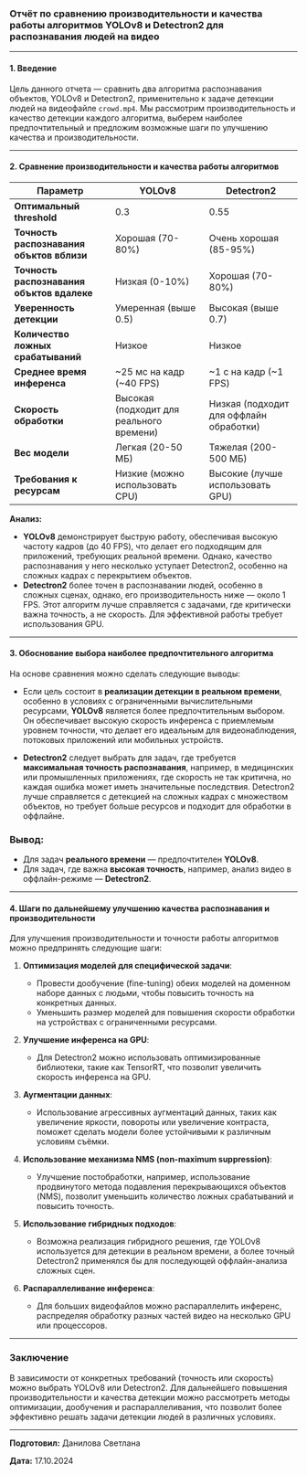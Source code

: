 ### Отчёт по сравнению производительности и качества работы алгоритмов YOLOv8 и Detectron2 для распознавания людей на видео

---

#### **1. Введение**

Цель данного отчета — сравнить два алгоритма распознавания объектов, YOLOv8 и Detectron2, применительно к задаче детекции людей на видеофайле `crowd.mp4`. Мы рассмотрим производительность и качество детекции каждого алгоритма, выберем наиболее предпочтительный и предложим возможные шаги по улучшению качества и производительности.

---

#### **2. Сравнение производительности и качества работы алгоритмов**

| Параметр                  | YOLOv8                    | Detectron2                |
|---------------------------|---------------------------|---------------------------|
| **Оптимальный threshold** | 0.3           | 0.55     |
| **Точность распознавания объктов вблизи** | Хорошая (70-80%)           | Очень хорошая (85-95%)     |
| **Точность распознавания объктов вдалеке** | Низкая (0-10%)           | Хорошая (70-80%)     |
| **Уверенность детекции**   | Умеренная (выше 0.5)       | Высокая (выше 0.7)         |
| **Количество ложных срабатываний** | Низкое                 | Низкое                    |
| **Среднее время инференса**| ~25 мс на кадр (~40 FPS)   | ~1 с на кадр (~1 FPS)  |
| **Скорость обработки**     | Высокая (подходит для реального времени) | Низкая (подходит для оффлайн обработки) |
| **Вес модели**             | Легкая (20-50 МБ)          | Тяжелая (200-500 МБ)       |
| **Требования к ресурсам**  | Низкие (можно использовать CPU) | Высокие (лучше использовать GPU) |

**Анализ:**

- **YOLOv8** демонстрирует быструю работу, обеспечивая высокую частоту кадров (до 40 FPS), что делает его подходящим для приложений, требующих реальной времени. Однако, качество распознавания у него несколько уступает Detectron2, особенно на сложных кадрах с перекрытием объектов.
- **Detectron2** более точен в распознавании людей, особенно в сложных сценах, однако, его производительность ниже — около 1 FPS. Этот алгоритм лучше справляется с задачами, где критически важна точность, а не скорость. Для эффективной работы требует использования GPU.

---

#### **3. Обоснование выбора наиболее предпочтительного алгоритма**

На основе сравнения можно сделать следующие выводы:

- Если цель состоит в **реализации детекции в реальном времени**, особенно в условиях с ограниченными вычислительными ресурсами, **YOLOv8** является более предпочтительным выбором. Он обеспечивает высокую скорость инференса с приемлемым уровнем точности, что делает его идеальным для видеонаблюдения, потоковых приложений или мобильных устройств.
  
- **Detectron2** следует выбрать для задач, где требуется **максимальная точность распознавания**, например, в медицинских или промышленных приложениях, где скорость не так критична, но каждая ошибка может иметь значительные последствия. Detectron2 лучше справляется с детекцией на сложных кадрах с множеством объектов, но требует больше ресурсов и подходит для обработки в оффлайне.

### Вывод:
- Для задач **реального времени** — предпочтителен **YOLOv8**.
- Для задач, где важна **высокая точность**, например, анализ видео в оффлайн-режиме — **Detectron2**.

---

#### **4. Шаги по дальнейшему улучшению качества распознавания и производительности**

Для улучшения производительности и точности работы алгоритмов можно предпринять следующие шаги:

1. **Оптимизация моделей для специфической задачи**:
   - Провести дообучение (fine-tuning) обеих моделей на доменном наборе данных с людьми, чтобы повысить точность на конкретных данных.
   - Уменьшить размер моделей для повышения скорости обработки на устройствах с ограниченными ресурсами.

2. **Улучшение инференса на GPU**:
   - Для Detectron2 можно использовать оптимизированные библиотеки, такие как TensorRT, что позволит увеличить скорость инференса на GPU.

3. **Аугментации данных**:
   - Использование агрессивных аугментаций данных, таких как увеличение яркости, повороты или увеличение контраста, поможет сделать модели более устойчивыми к различным условиям съёмки.

4. **Использование механизма NMS (non-maximum suppression)**:
   - Улучшение постобработки, например, использование продвинутого метода подавления перекрывающихся объектов (NMS), позволит уменьшить количество ложных срабатываний и повысить точность.

5. **Использование гибридных подходов**:
   - Возможна реализация гибридного решения, где YOLOv8 используется для детекции в реальном времени, а более точный Detectron2 применялся бы для последующей оффлайн-анализа сложных сцен.

6. **Распараллеливание инференса**:
   - Для больших видеофайлов можно распараллелить инференс, распределяя обработку разных частей видео на несколько GPU или процессоров.

---

### **Заключение**

В зависимости от конкретных требований (точность или скорость) можно выбрать YOLOv8 или Detectron2. Для дальнейшего повышения производительности и качества детекции можно рассмотреть методы оптимизации, дообучения и распараллеливания, что позволит более эффективно решать задачи детекции людей в различных условиях.

--- 

**Подготовил:** Данилова Светлана

**Дата:** 17.10.2024
